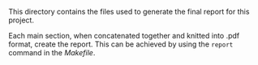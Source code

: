 This directory contains the files used to generate the final report for this project.

Each main section, when concatenated together and knitted into .pdf format, create the report. This can be achieved by using the ```report``` command in the *Makefile*.

